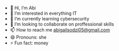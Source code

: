 - 👋 Hi, I’m Abi
- 👀 I’m interested in everything IT
- 🌱 I’m currently learning cybersecurity
- 💞️ I’m looking to collaborate on proffessional skills
- 📫 How to reach me abigailsodzi05@gmail.com
- 😄 Pronouns: she
- ⚡ Fun fact: money

<!---
Abis20s/Abis20s is a ✨ special ✨ repository because its `README.md` (this file) appears on your GitHub profile.
You can click the Preview link to take a look at your changes.
--->
